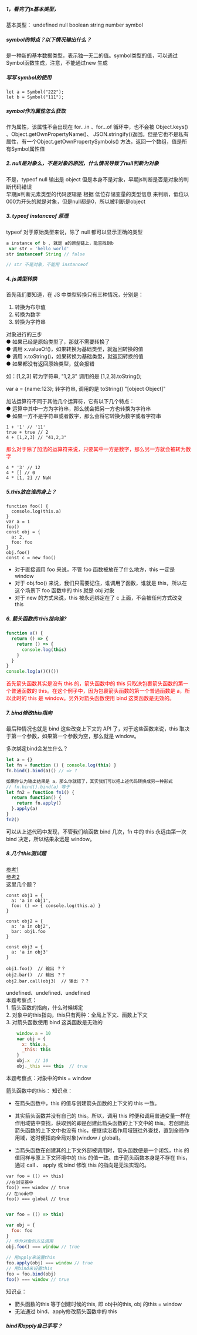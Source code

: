 ##### 1，看完了js基本类型，
基本类型： undefined  null  boolean  string  number  symbol  
#####  symbol的特点？以下情况输出什么？  
是一种新的基本数据类型，表示独一无二的值。symbol类型的值，可以通过Symbol函数生成，注意，不能通过new 生成
##### 写写 symbol的使用  
```
let a = Symbol("222");  
let b = Symbol("111");  
```
#####  symbol作为属性怎么获取  
作为属性，该属性不会出现在 for...in 、for...of 循环中，也不会被 Object.keys() 、Object.getOwnPropertyName()、 JSON.stringify()返回。但是它也不是私有属性，有一个Object.getOwnPropertySymbols() 方法，返回一个数组，值是所有Symbol属性值



##### 2. null是对象么，不是对象的原因，什么情况导致了null判断为对象
 不是，typeof null 输出是 object  但是本身不是对象，早期js判断是否是对象的判断代码错误  
早期js判断元素类型的代码逻辑是 根据 低位存储变量的类型信息 来判断，低位以000为开头的就是对象，但是null都是0，所以被判断是object



##### 3. typeof instanceof 原理
typeof 对于原始类型来说，除了 null 都可以显示正确的类型  

``` js
a instance of b , 就是 a的原型链上，能否找到b
 var str = 'hello world'
str instanceof String // false

// str 不是对象，不能用 instanceof
```

##### 4. js类型转换
首先我们要知道，在 JS 中类型转换只有三种情况，分别是：  
1. 转换为布尔值  
2. 转换为数字  
3. 转换为字符串  

对象进行的三步  
  ● 如果已经是原始类型了，那就不需要转换了  
  ● 调用 x.valueOf()，如果转换为基础类型，就返回转换的值  
  ● 调用 x.toString()，如果转换为基础类型，就返回转换的值  
  ● 如果都没有返回原始类型，就会报错 

如：[1,2,3] 转为字符串, "1,2,3"
调用的是  [1,2,3].toString();

var a = {name:123};
转字符串, 调用的是 toString()
"[object Object]"

加法运算符不同于其他几个运算符，它有以下几个特点：  
  ● 运算中其中一方为字符串，那么就会把另一方也转换为字符串  
  ● 如果一方不是字符串或者数字，那么会将它转换为数字或者字符串  
  
``` 
1 + '1' // '11'
true + true // 2
4 + [1,2,3] // "41,2,3"
``` 


<font color="red">那么对于除了加法的运算符来说，只要其中一方是数字，那么另一方就会被转为数字 </font>  

``` 
4 * '3' // 12  
4 * [] // 0
4 * [1, 2] // NaN
```




##### 5.this放在谁的身上？

```
function foo() {
  console.log(this.a)
}
var a = 1
foo()
const obj = {
  a: 2,
  foo: foo
}
obj.foo()
const c = new foo()
```

+ 对于直接调用 foo 来说，不管 foo 函数被放在了什么地方，this 一定是 window
+ 对于 obj.foo() 来说，我们只需要记住，谁调用了函数，谁就是 this，所以在这个场景下 foo 函数中的 this 就是 obj 对象
+ 对于 new 的方式来说，this 被永远绑定在了 c 上面，不会被任何方式改变 this

##### 6. 箭头函数的 this指向谁?
```js
function a() {
  return () => {
    return () => {
      console.log(this)
    }
  }
}
console.log(a()()())
```

<font color="red">首先箭头函数其实是没有 this 的，箭头函数中的 this 只取决包裹箭头函数的第一个普通函数的 this。在这个例子中，因为包裹箭头函数的第一个普通函数是 a，所以此时的 this 是 window。另外对箭头函数使用 bind 这类函数是无效的。</font>

##### 7. bind修改this指向

最后种情况也就是 bind 这些改变上下文的 API 了，对于这些函数来说，this 取决于第一个参数，如果第一个参数为空，那么就是 window。

多次绑定bind会发生什么？

```js
let a = {}
let fn = function () { console.log(this) }
fn.bind().bind(a)() // => ?

如果你认为输出结果是 a，那么你就错了，其实我们可以把上述代码转换成另一种形式
// fn.bind().bind(a) 等于
let fn2 = function fn1() {
  return function() {
    return fn.apply()
  }.apply(a)
}
fn2()
```
可以从上述代码中发现，不管我们给函数 bind 几次，fn 中的 this 永远由第一次 bind 决定，所以结果永远是 window。


##### 8.几个this测试题
[参考1](https://github.com/ZavierTang/zavier-notes/blob/master/JavaScript/this%E5%85%B3%E9%94%AE%E5%AD%97.md)  
[参考2](http://www.cnblogs.com/wangfupeng1988/p/3988422.html)  
这里几个题？

```
const obj1 = {
  a: 'a in obj1',
  foo: () => { console.log(this.a) }
}

const obj2 = {
  a: 'a in obj2',
  bar: obj1.foo
}

const obj3 = {
  a: 'a in obj3'
}

obj1.foo()  // 输出 ？？
obj2.bar()  // 输出 ？？
obj2.bar.call(obj3)  // 输出 ？？
```

undefined、undefined、undefined  
本题考察点：  
	1. 箭头函数的指向，什么时候绑定  
	2. 对象中的this指向，this只有两种：全局上下文、函数上下文  
	3. 对箭头函数使用 bind 这类函数是无效的
	


``` js
	window.a = 10
	var obj = {
	  x: this.a,
	  _this: this
	}
	obj.x  // 10
	obj._this === this  // true
```
本题考察点：对象中的this = window

箭头函数中的this：
知识点： 
 
+ 在箭头函数中，this 的值与创建箭头函数的上下文的 this 一致。
+ 其实箭头函数并没有自己的 this。所以，调用 this 时便和调用普通变量一样在作用域链中查找，获取到的即是创建此箭头函数的上下文中的 this。若创建此箭头函数的上下文中也没有 this，便继续沿着作用域链往外查找，直到全局作用域，这时便指向全局对象(window / global)。

+ 当箭头函数在创建其的上下文外部被调用时，箭头函数便是一个闭包，this 的值同样与原上下文环境中的 this 的值一致。由于箭头函数本身是不存在 this，通过 call 、 apply 或 bind 修改 this 的指向是无法实现的。

	
```
var foo = (() => this)
//在浏览器中
foo() === window // true
// 在node中
foo() === global // true
```


```js

var foo = (() => this)

var obj = {
  foo: foo
}
// 作为对象的方法调用
obj.foo() === window // true

// 用apply来设置this
foo.apply(obj) === window // true
// 用bind来设置this
foo = foo.bind(obj)
foo() === window // true

```
知识点： 

+ 箭头函数的this 等于创建时候的this, 即 obj中的this, obj 的this = window
+ 无法通过 bind、apply修改箭头函数中的 this







##### bind和apply自己手写？









